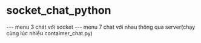 # socket_chat_python
--- menu 3 chát với socket
--- menu 7 chat với nhau thông qua server(chạy cùng lúc nhiều contaimer_chat.py)
